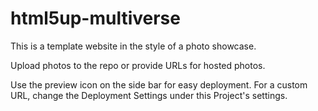 # html5up-multiverse

This is a template website in the style of a photo showcase.

Upload photos to the repo or provide URLs for hosted photos.

Use the preview icon on the side bar for easy deployment. For a custom URL, change the Deployment Settings under this Project's settings.
